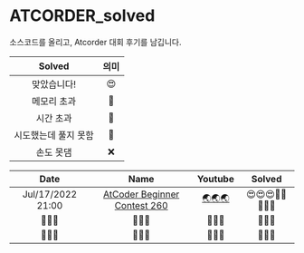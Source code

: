 # ATCORDER_solved
소스코드를 올리고, Atcorder 대회 후기를 남깁니다.

| Solved | 의미 |
| :---:  | :--: |
| 맞았습니다! | 😍 |
| 메모리 초과 | 🤢 |
| 시간 초과 | 🤢 |
| 시도했는데 풀지 못함 | 🤬 |
| 손도 못댐 | ❌ |

| Date | Name | Youtube |              Solved              |
|         :---------:         | :--------------: | :----: |              :---------:              |
|        Jul/17/2022 21:00        |   [AtCoder Beginner Contest 260](https://atcoder.jp/contests/abc260)   |   [🌏🌏🌏](https://youtu.be/ZyKpXp7PZV8)   | 😍😍😍🤬🤬❌❌❌ |
|        🚧🚧🚧        |   🚧🚧🚧   |   🚧🚧🚧   | 🚧🚧🚧 |
|        🚧🚧🚧        |   🚧🚧🚧   |   🚧🚧🚧   | 🚧🚧🚧 |